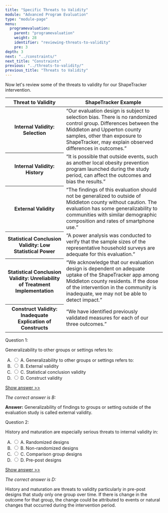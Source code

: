 ```yaml
---
title: "Specific Threats to Validity"
module: "Advanced Program Evaluation"
type: "module-page"
menu:
  programevaluation:
    parent: "programevaluation"
    weight: 28
    identifier: "reviewing-threats-to-validity"
    pre: 3
depth: 3
next: "../constraints/"
next_title: "Constraints"
previous: "../threats-to-validity/"
previous_title: "Threats to Validity"
---
```

<div class="programevaluation"><form method="post" action="."><div class="pageblock clearfix"><div class="modalpageNav"></div>
</div><div class="pageblock"><p>Now let's review some of the threats to validity for our ShapeTracker intervention.</p>
</div><div class="pageblock"><table>
<thead>
<tr>
<th class="th1">Threat to Validity</th>
<th class="th1">ShapeTracker
      Example</th>
</tr>
</thead>
<tbody>
<tr>
<th class="th2">Internal Validity: Selection</th>
<td>“Our evaluation design is subject to selection bias. There
          is no randomized control group. Differences between the Middleton and
          Upperton county samples, other than exposure to ShapeTracker, may explain
      observed differences in outcomes.”</td>
</tr>
<tr>
<th class="th2">Internal Validity: History
      </th><td>“It is possible that outside events, such as another local
          obesity prevention program launched during the study period, can affect the
      outcomes and bias the results.”</td>
</tr>
<tr>
<th class="th2">External Validity</th>
<td>“The findings of this evaluation should not be generalized
          to outside of Middleton county without caution. The evaluation has some
          generalizability to communities with similar demographic composition and
      rates of smartphone use.”</td>
</tr>
<tr>
<th class="th2">Statistical Conclusion Validity: Low Statistical Power</th>
<td>“A power analysis was conducted to verify that the sample
          sizes of the representative household surveys are adequate for this
      evaluation.”</td>
</tr>
<tr>
<th class="th2">Statistical Conclusion Validity: Unreliability of
          Treatment Implementation</th>
<td>“We acknowledge that our evaluation design is dependent on
          adequate uptake of the ShapeTracker app among Middleton county residents. If
          the dose of the intervention in the community is inadequate, we may not be
      able to detect impact.”</td>
</tr>
<tr>
<th class="th2">Construct Validity: Inadequate Explication of Constructs
      </th><td>“We have identified previously validated measures for each
      of our three outcomes.”</td>
</tr>
</tbody>
</table>
</div><div class="pageblock"><div class="cases">
<div class="casetitle">
    Question 1:
  </div>
<div class="casecontent">
<div class="casequestion">
<p>Generalizability to other groups or settings refers to:</p>
<form id="form-54" method="post">
<!-- go through each question type, note that only the
        rhetorical and matching blocks have form tags -->
<!-- -->
<ol type="A"><!-- Think this is done... -->
<li>
<div class="answer-value">
<input name="question54" type="radio" value="A. Generalizability to other groups or settings refers to:">
                    A. Generalizability to other groups or settings refers to:
                  </div>
</li>
<li>
<div class="answer-value">
<input name="question54" type="radio" value="B. External validity">
                    B. External validity
                  </div>
</li>
<li>
<div class="answer-value">
<input name="question54" type="radio" value="C. Statistical conclusion validity">
                    C. Statistical conclusion validity
                  </div>
</li>
<li>
<div class="answer-value">
<input name="question54" type="radio" value="D. Construct validity">
                    D. Construct validity
                  </div>
</li>
</ol>
<!-- -->
<!-- -->
<!-- adding show answer block for feedback here -->
<!-- end show answer block for feedback here -->
<!-- -->
<!-- -->
<!-- -->
</form>
<!-- -->
</div>
<!-- we want to show the answer no matter what -->
<!-- might be easier to edit question types
    directly since we show answer no matter what -->
<!-- -->
<!-- -->
<div class="casesanswerdisplay">
<a class="moretoggle" href="#q54">Show answer >></a>
<div class="toggleable" id="q54">
<p>
<i>The correct answer is B:</i>
</p><p><strong>Answer:</strong> Generalizability of findings to groups or setting outside of the evaluation study is called external validity.</p>
</div>
</div>
</div>
</div>

<div class="cases">
<div class="casetitle">
    Question 2:
  </div>
<div class="casecontent">
<div class="casequestion">
<p>History and maturation are especially serious threats to internal validity in:</p>
<form id="form-55" method="post">
<!-- go through each question type, note that only the
        rhetorical and matching blocks have form tags -->
<!-- -->
<ol type="A"><!-- Think this is done... -->
<li>
<div class="answer-value">
<input name="question55" type="radio" value="A. Randomized designs">
                    A. Randomized designs
                  </div>
</li>
<li>
<div class="answer-value">
<input name="question55" type="radio" value="B. Non-randomized designs">
                    B. Non-randomized designs
                  </div>
</li>
<li>
<div class="answer-value">
<input name="question55" type="radio" value="C. Comparison group designs">
                    C. Comparison group designs
                  </div>
</li>
<li>
<div class="answer-value">
<input name="question55" type="radio" value="D. Pre-post designs">
                    D. Pre-post designs
                  </div>
</li>
</ol>
<!-- -->
<!-- -->
<!-- adding show answer block for feedback here -->
<!-- end show answer block for feedback here -->
<!-- -->
<!-- -->
<!-- -->
</form>
<!-- -->
</div>
<!-- we want to show the answer no matter what -->
<!-- might be easier to edit question types
    directly since we show answer no matter what -->
<!-- -->
<!-- -->
<div class="casesanswerdisplay">
<a class="moretoggle" href="#q55">Show answer >></a>
<div class="toggleable" id="q55">
<p>
<i>The correct answer is D:</i>
</p><p>History and maturation are threats to validity particularly in pre-post designs that study only one group over time. If there is change in the outcome for that group, the change could be attributed to events or natural changes that occurred during the intervention period.</p>
</div>
</div>
</div>
</div>


</div></form></div>
